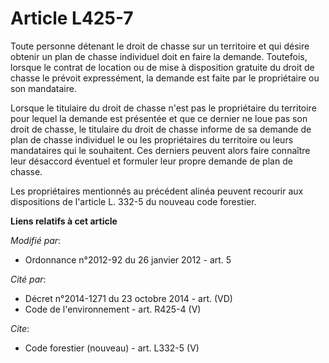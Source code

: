 # Article L425-7

Toute personne détenant le droit de chasse sur un territoire et qui désire obtenir un plan de chasse individuel doit en faire
la demande. Toutefois, lorsque le contrat de location ou de mise à disposition gratuite du droit de chasse le prévoit
expressément, la demande est faite par le propriétaire ou son mandataire. 

Lorsque le titulaire du droit de chasse n'est pas le propriétaire du territoire pour lequel la demande est présentée et que
ce dernier ne loue pas son droit de chasse, le titulaire du droit de chasse informe de sa demande de plan de chasse
individuel le ou les propriétaires du territoire ou leurs mandataires qui le souhaitent. Ces derniers peuvent alors faire
connaître leur désaccord éventuel et formuler leur propre demande de plan de chasse. 

Les propriétaires mentionnés au précédent alinéa peuvent recourir aux dispositions de l'article L. 332-5 du nouveau code
forestier.

**Liens relatifs à cet article**

_Modifié par_:

  - Ordonnance n°2012-92 du 26 janvier 2012 - art. 5

_Cité par_:

  - Décret n°2014-1271 du 23 octobre 2014 - art. (VD)
  - Code de l'environnement - art. R425-4 (V)

_Cite_:

  - Code forestier (nouveau) - art. L332-5 (V)
